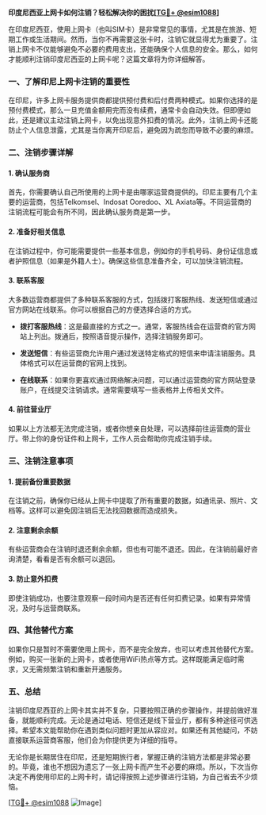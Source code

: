 **印度尼西亚上网卡如何注销？轻松解决你的困扰[[TG💪+ @esim1088](https://t.me/s/esim1088)]**

在印度尼西亚，使用上网卡（也叫SIM卡）是非常常见的事情，尤其是在旅游、短期工作或生活期间。然而，当你不再需要这张卡时，注销它就显得尤为重要了。注销上网卡不仅能够避免不必要的费用支出，还能确保个人信息的安全。那么，如何才能顺利注销印度尼西亚的上网卡呢？这篇文章将为你详细解答。

### 一、了解印尼上网卡注销的重要性

在印尼，许多上网卡服务提供商都提供预付费和后付费两种模式。如果你选择的是预付费模式，那么一旦充值金额用完而没有续费，通常卡会自动失效。但即便如此，还是建议主动注销上网卡，以免出现意外扣费的情况。此外，注销上网卡还能防止个人信息泄露，尤其是当你离开印尼后，避免因为疏忽而导致不必要的麻烦。

### 二、注销步骤详解

#### 1. 确认服务商

首先，你需要确认自己所使用的上网卡是由哪家运营商提供的。印尼主要有几个主要的运营商，包括Telkomsel、Indosat Ooredoo、XL Axiata等。不同运营商的注销流程可能会有所不同，因此确认服务商是第一步。

#### 2. 准备好相关信息

在注销过程中，你可能需要提供一些基本信息，例如你的手机号码、身份证信息或者护照信息（如果是外籍人士）。确保这些信息准备齐全，可以加快注销流程。

#### 3. 联系客服

大多数运营商都提供了多种联系客服的方式，包括拨打客服热线、发送短信或通过官方网站在线联系。你可以根据自己的方便选择合适的方式。

- **拨打客服热线**：这是最直接的方式之一。通常，客服热线会在运营商的官方网站上列出。拨通后，按照语音提示操作，选择注销服务即可。
  
- **发送短信**：有些运营商允许用户通过发送特定格式的短信来申请注销服务。具体格式可以在运营商的官网上找到。

- **在线联系**：如果你更喜欢通过网络解决问题，可以通过运营商的官方网站登录账户，在线提交注销请求。通常需要填写一些表格并上传相关文件。

#### 4. 前往营业厅

如果以上方法都无法完成注销，或者你想亲自处理，可以选择前往运营商的营业厅。带上你的身份证件和上网卡，工作人员会帮助你完成注销手续。

### 三、注销注意事项

#### 1. 提前备份重要数据

在注销之前，确保你已经从上网卡中提取了所有重要的数据，如通讯录、照片、文档等。这样可以避免因注销后无法找回数据而造成损失。

#### 2. 注意剩余余额

有些运营商会在注销时退还剩余余额，但也有可能不退还。因此，在注销前最好咨询清楚，看看是否有余额可以退回。

#### 3. 防止意外扣费

即使注销成功，也要注意观察一段时间内是否还有任何扣费记录。如果有异常情况，及时与运营商联系。

### 四、其他替代方案

如果你只是暂时不需要使用上网卡，而不是完全放弃，也可以考虑其他替代方案。例如，购买一张新的上网卡，或者使用WiFi热点等方式。这样既能满足临时需求，又无需频繁注销和重新开通服务。

### 五、总结

注销印度尼西亚的上网卡其实并不复杂，只要按照正确的步骤操作，并提前做好准备，就能顺利完成。无论是通过电话、短信还是线下营业厅，都有多种途径可供选择。希望本文能帮助你在遇到类似问题时更加从容应对。如果还有其他疑问，不妨直接联系运营商客服，他们会为你提供更为详细的指导。

无论你是长期居住在印尼，还是短期旅行者，掌握正确的注销方法都是非常必要的。毕竟，谁也不想因为遗忘了一张上网卡而产生不必要的麻烦。所以，下次当你决定不再使用印尼的上网卡时，请记得按照上述步骤进行注销，为自己省去不少烦恼。

[[TG💪+ @esim1088](https://t.me/s/esim1088) ![Image](https://i.postimg.cc/4NQfJmqS/Snipaste-2025-05-13-00-14-12.png)]